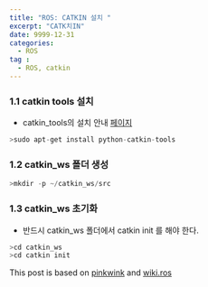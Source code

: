 ```yaml
---
title: "ROS: CATKIN 설치 "
excerpt: "CATK치IN" 
date: 9999-12-31
categories:
  - ROS
tag :
  - ROS, catkin
---
```



### 1.1 catkin tools 설치
* catkin_tools의 설치 안내 [페이지](https://catkin-tools.readthedocs.io/en/latest/installing.html)

``` python
>sudo apt-get install python-catkin-tools
```


### 1.2 catkin_ws 폴더 생성
``` python
>mkdir -p ~/catkin_ws/src

```


### 1.3 catkin_ws 초기화
* 반드시 catkin_ws 폴더에서 catkin init 를 해야 한다. 

``` python
>cd catkin_ws
>cd catkin init
```

 
This post is based on [pinkwink](https://github.com/PinkWink) and [wiki.ros](http://wiki.ros.org/rosdep#INstalling_rosdep)
